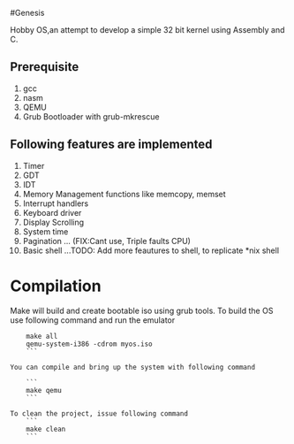 #Genesis

Hobby OS,an attempt to develop a simple 32 bit kernel using Assembly and C. 


## Prerequisite
1. gcc
2. nasm
3. QEMU
4. Grub Bootloader with grub-mkrescue

## Following features are implemented
1. Timer
2. GDT
3. IDT
4. Memory Management functions like memcopy, memset
5. Interrupt handlers
6. Keyboard driver
7. Display Scrolling
8. System time
9. Pagination 
... (FIX:Cant use, Triple faults CPU)
10. Basic shell
...TODO: Add more feautures to shell, to replicate \*nix shell




# Compilation 

Make will build and create bootable iso using grub tools. To build the OS use following command and run the emulator

```
    make all
    qemu-system-i386 -cdrom myos.iso
	```

You can compile and bring up the system with following command

    ```
    make qemu
    ```

To clean the project, issue following command
    ```
    make clean
    ```
